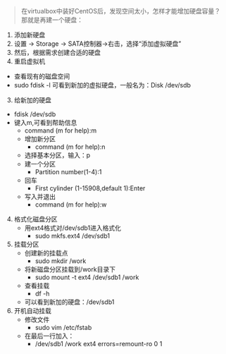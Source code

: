 >在virtualbox中装好CentOS后，发现空间太小，怎样才能增加硬盘容量？那就是再建一个硬盘：  

1. 添加新硬盘 
  1. 设置 -> Storage -> SATA控制器->右击，选择“添加虚拟硬盘”   
  2. 然后，根据需求创建合适的硬盘 
2. 重启虚拟机   
  * 查看现有的磁盘空间 
  * sudo fdisk -l 可看到新加的虚拟硬盘，一般名为：Disk /dev/sdb 
3. 给新加的硬盘 
  * fdisk /dev/sdb 
  * 键入m,可看到帮助信息 
      * command (m for help):m          
    * 增加新分区 
      * command (m for help):n 
    * 选择基本分区，输入：p 
    * 建一个分区 
      * Partition number(1-4):1 
    * 回车 
      * First cylinder (1-15908,default 1):Enter 
    * 写入并退出 
      * command (m for help):w 
4. 格式化磁盘分区 
    * 用ext4格式对/dev/sdb1进入格式化 
      * sudo mkfs.ext4 /dev/sdb1 
5. 挂载分区 
    * 创建新的挂载点 
      * sudo mkdir /work 
    * 将新磁盘分区挂载到/work目录下 
      * sudo mount -t ext4 /dev/sdb1 /work 
    * 查看挂载 
      * df -h 
    * 可以看到新加的硬盘：/dev/sdb1 
6. 开机自动挂载 
    * 修改文件 
      * sudo vim /etc/fstab 
    * 在最后一行加入： 
      * /dev/sdb1 /work ext4 errors=remount-ro 0 1 
